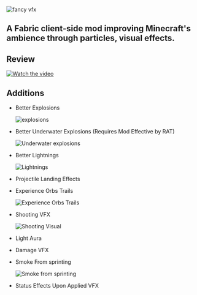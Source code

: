 ![fancy vfx](https://cdn.modrinth.com/data/cached_images/6ca0f203b71366e3473283d2cb5027d10d60d164.png)
## A Fabric client-side mod improving Minecraft's ambience through particles, visual effects.

## Review
[![Watch the video](https://img.youtube.com/vi/JFCDnj6IKOM/maxresdefault.jpg)](https://youtu.be/JFCDnj6IKOM)

## Additions

- Better Explosions
  
  ![explosions](https://cdn.modrinth.com/data/cached_images/9a98f3a98fe3385397a89f326e5408812dcb8f24_0.webp)
- Better Underwater Explosions (Requires Mod Effective by RAT)
  
  ![Underwater explosions](https://cdn.modrinth.com/data/cached_images/c72aff16cd67a6c03f00baede3d804865164a875_0.webp)
- Better Lightnings 
  
  ![Lightnings](https://cdn.modrinth.com/data/cached_images/755bc17eb21ebb27c46c4f897646d7ec3c197a81_0.webp)
- Projectile Landing Effects
- Experience Orbs Trails 
  
  ![Experience Orbs Trails](https://cdn.modrinth.com/data/cached_images/4d06cfbebc7154a37b3745509f3f64bd5a6ea725_0.webp)
- Shooting VFX 
  
  ![Shooting Visual](https://cdn.modrinth.com/data/cached_images/f391c8c153ebd9985b40a7940bd8e1ee43fcbff2_0.webp)
- Light Aura
- Damage VFX
- Smoke From sprinting 
  
  ![Smoke from sprinting](https://cdn.modrinth.com/data/cached_images/9e2eeb9b99e5de591269d7c4383ee9d061a3f83f_0.webp)
- Status Effects Upon Applied VFX
